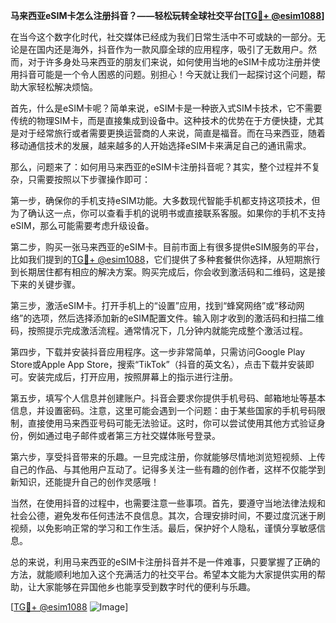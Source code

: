 **马来西亚eSIM卡怎么注册抖音？——轻松玩转全球社交平台[[TG💪+ @esim1088](https://t.me/s/esim1088)]**

在当今这个数字化时代，社交媒体已经成为我们日常生活中不可或缺的一部分。无论是在国内还是海外，抖音作为一款风靡全球的应用程序，吸引了无数用户。然而，对于许多身处马来西亚的朋友们来说，如何使用当地的eSIM卡成功注册并使用抖音可能是一个令人困惑的问题。别担心！今天就让我们一起探讨这个问题，帮助大家轻松解决烦恼。

首先，什么是eSIM卡呢？简单来说，eSIM卡是一种嵌入式SIM卡技术，它不需要传统的物理SIM卡，而是直接集成到设备中。这种技术的优势在于方便快捷，尤其是对于经常旅行或者需要更换运营商的人来说，简直是福音。而在马来西亚，随着移动通信技术的发展，越来越多的人开始选择eSIM卡来满足自己的通讯需求。

那么，问题来了：如何用马来西亚的eSIM卡注册抖音呢？其实，整个过程并不复杂，只需要按照以下步骤操作即可：

第一步，确保你的手机支持eSIM功能。大多数现代智能手机都支持这项技术，但为了确认这一点，你可以查看手机的说明书或直接联系客服。如果你的手机不支持eSIM，那么可能需要考虑升级设备。

第二步，购买一张马来西亚的eSIM卡。目前市面上有很多提供eSIM服务的平台，比如我们提到的[TG💪+ @esim1088](https://t.me/s/esim1088)，它们提供了多种套餐供你选择，从短期旅行到长期居住都有相应的解决方案。购买完成后，你会收到激活码和二维码，这是接下来的关键步骤。

第三步，激活eSIM卡。打开手机上的“设置”应用，找到“蜂窝网络”或“移动网络”的选项，然后选择添加新的eSIM配置文件。输入刚才收到的激活码和扫描二维码，按照提示完成激活流程。通常情况下，几分钟内就能完成整个激活过程。

第四步，下载并安装抖音应用程序。这一步非常简单，只需访问Google Play Store或Apple App Store，搜索“TikTok”（抖音的英文名），点击下载并安装即可。安装完成后，打开应用，按照屏幕上的指示进行注册。

第五步，填写个人信息并创建账户。抖音会要求你提供手机号码、邮箱地址等基本信息，并设置密码。注意，这里可能会遇到一个问题：由于某些国家的手机号码限制，直接使用马来西亚号码可能无法验证。这时，你可以尝试使用其他方式验证身份，例如通过电子邮件或者第三方社交媒体账号登录。

第六步，享受抖音带来的乐趣。一旦完成注册，你就能够尽情地浏览短视频、上传自己的作品、与其他用户互动了。记得多关注一些有趣的创作者，这样不仅能学到新知识，还能提升自己的创作灵感哦！

当然，在使用抖音的过程中，也需要注意一些事项。首先，要遵守当地法律法规和社会公德，避免发布任何违法不良信息。其次，合理安排时间，不要过度沉迷于刷视频，以免影响正常的学习和工作生活。最后，保护好个人隐私，谨慎分享敏感信息。

总的来说，利用马来西亚的eSIM卡注册抖音并不是一件难事，只要掌握了正确的方法，就能顺利地加入这个充满活力的社交平台。希望本文能为大家提供实用的帮助，让大家能够在异国他乡也能享受到数字时代的便利与乐趣。

[[TG💪+ @esim1088](https://t.me/s/esim1088) ![Image](https://i.postimg.cc/4NQfJmqS/Snipaste-2025-05-13-00-14-12.png)]